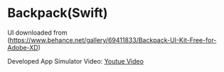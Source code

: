 # Backpack(Swift)
UI downloaded from (https://www.behance.net/gallery/69411833/Backpack-UI-Kit-Free-for-Adobe-XD)

Developed App Simulator Video:
[Youtue Video](https://www.youtube.com/watch?v=j15D953bRT0)
